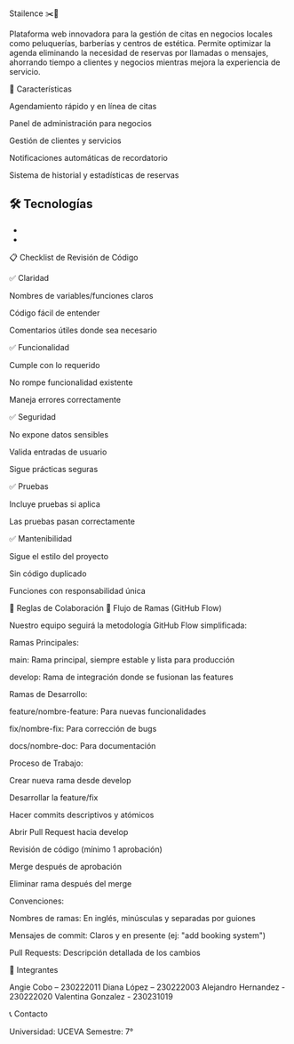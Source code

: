 Stailence ✂️💅

Plataforma web innovadora para la gestión de citas en negocios locales como peluquerías, barberías y centros de estética. Permite optimizar la agenda eliminando la necesidad de reservas por llamadas o mensajes, ahorrando tiempo a clientes y negocios mientras mejora la experiencia de servicio.

🚀 Características

Agendamiento rápido y en línea de citas

Panel de administración para negocios

Gestión de clientes y servicios

Notificaciones automáticas de recordatorio

Sistema de historial y estadísticas de reservas

🛠️ Tecnologías
-
-
-

📋 Checklist de Revisión de Código

✅ Claridad

Nombres de variables/funciones claros

Código fácil de entender

Comentarios útiles donde sea necesario

✅ Funcionalidad

Cumple con lo requerido

No rompe funcionalidad existente

Maneja errores correctamente

✅ Seguridad

No expone datos sensibles

Valida entradas de usuario

Sigue prácticas seguras

✅ Pruebas

Incluye pruebas si aplica

Las pruebas pasan correctamente

✅ Mantenibilidad

Sigue el estilo del proyecto

Sin código duplicado

Funciones con responsabilidad única

👥 Reglas de Colaboración
🔀 Flujo de Ramas (GitHub Flow)

Nuestro equipo seguirá la metodología GitHub Flow simplificada:

Ramas Principales:

main: Rama principal, siempre estable y lista para producción

develop: Rama de integración donde se fusionan las features

Ramas de Desarrollo:

feature/nombre-feature: Para nuevas funcionalidades

fix/nombre-fix: Para corrección de bugs

docs/nombre-doc: Para documentación

Proceso de Trabajo:

Crear nueva rama desde develop

Desarrollar la feature/fix

Hacer commits descriptivos y atómicos

Abrir Pull Request hacia develop

Revisión de código (mínimo 1 aprobación)

Merge después de aprobación

Eliminar rama después del merge

Convenciones:

Nombres de ramas: En inglés, minúsculas y separadas por guiones

Mensajes de commit: Claros y en presente (ej: "add booking system")

Pull Requests: Descripción detallada de los cambios

👥 Integrantes

Angie Cobo – 230222011
Diana López – 230222003
Alejandro Hernandez - 230222020
Valentina Gonzalez - 230231019



📞 Contacto

Universidad: UCEVA
Semestre: 7°

